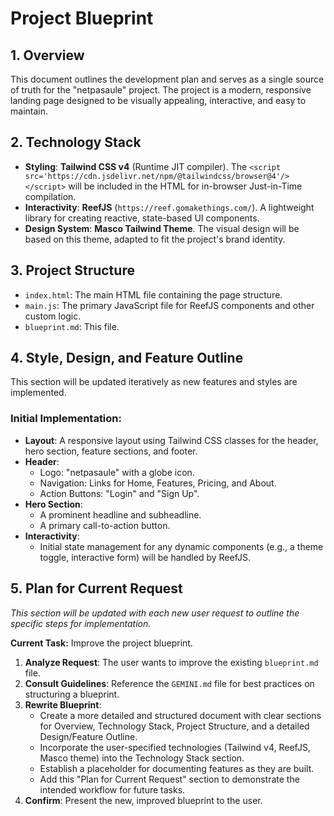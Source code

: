 # Project Blueprint

## 1. Overview

This document outlines the development plan and serves as a single source of truth for the "netpasaule" project. The project is a modern, responsive landing page designed to be visually appealing, interactive, and easy to maintain.

## 2. Technology Stack

-   **Styling**: **Tailwind CSS v4** (Runtime JIT compiler). The `<script src='https://cdn.jsdelivr.net/npm/@tailwindcss/browser@4'/></script>` will be included in the HTML for in-browser Just-in-Time compilation.
-   **Interactivity**: **ReefJS** (`https://reef.gomakethings.com/`). A lightweight library for creating reactive, state-based UI components.
-   **Design System**: **Masco Tailwind Theme**. The visual design will be based on this theme, adapted to fit the project's brand identity.

## 3. Project Structure

-   `index.html`: The main HTML file containing the page structure.
-   `main.js`: The primary JavaScript file for ReefJS components and other custom logic.
-   `blueprint.md`: This file.

## 4. Style, Design, and Feature Outline

This section will be updated iteratively as new features and styles are implemented.

### Initial Implementation:

-   **Layout**: A responsive layout using Tailwind CSS classes for the header, hero section, feature sections, and footer.
-   **Header**:
    -   Logo: "netpasaule" with a globe icon.
    -   Navigation: Links for Home, Features, Pricing, and About.
    -   Action Buttons: "Login" and "Sign Up".
-   **Hero Section**:
    -   A prominent headline and subheadline.
    -   A primary call-to-action button.
-   **Interactivity**:
    -   Initial state management for any dynamic components (e.g., a theme toggle, interactive form) will be handled by ReefJS.

## 5. Plan for Current Request

*This section will be updated with each new user request to outline the specific steps for implementation.*

**Current Task:** Improve the project blueprint.

1.  **Analyze Request**: The user wants to improve the existing `blueprint.md` file.
2.  **Consult Guidelines**: Reference the `GEMINI.md` file for best practices on structuring a blueprint.
3.  **Rewrite Blueprint**:
    -   Create a more detailed and structured document with clear sections for Overview, Technology Stack, Project Structure, and a detailed Design/Feature Outline.
    -   Incorporate the user-specified technologies (Tailwind v4, ReefJS, Masco theme) into the Technology Stack section.
    -   Establish a placeholder for documenting features as they are built.
    -   Add this "Plan for Current Request" section to demonstrate the intended workflow for future tasks.
4.  **Confirm**: Present the new, improved blueprint to the user.

